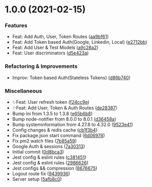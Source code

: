 # 1.0.0 (2021-02-15)


### Features

- Feat: Add Auth, User, Token Routes ([aa9bf61](https://github.com/LouaieRbiha/Quiz_server/commit/aa9bf61561951d10d91fb9f222da332067ffc37f))
- Feat: Add Token based Auth(Google, Linkedin, Local) ([e2712bb](https://github.com/LouaieRbiha/Quiz_server/commit/e2712bb2b5f57e1c8371a74d6b7ad9f8590c766e))
- Feat: Add User & Test Models ([a9c28a2](https://github.com/LouaieRbiha/Quiz_server/commit/a9c28a2126865741834be33ba7c275383df56e86))
- Feat: User discriminators ([d5e423a](https://github.com/LouaieRbiha/Quiz_server/commit/d5e423a5b3253421bfc67043146eea589649c860))


### Refactoring & Improvements

- Improv: Token based Auth(Stateless Tokens) ([d86b740](https://github.com/LouaieRbiha/Quiz_server/commit/d86b740532043040ef96d676f894acff18c8b773))


### Miscellaneous

- ✨Feat:  User refresh token ([f24cc9e](https://github.com/LouaieRbiha/Quiz_server/commit/f24cc9ed97ba3ea1adb6e3e09c1b9d5670186137))
- ✨Feat: Add User, Token & Auth Routes ([de28387](https://github.com/LouaieRbiha/Quiz_server/commit/de283871f545d4ea00b1fe14e296ba50cfa3152a))
- Bump ini from 1.3.5 to 1.3.8 ([e65b6b8](https://github.com/LouaieRbiha/Quiz_server/commit/e65b6b83f08604673cb231e12f93356db27a6d6c))
- Bump node-notifier from 8.0.0 to 8.0.1 ([d36458a](https://github.com/LouaieRbiha/Quiz_server/commit/d36458a3ef09cadd59af6139f006eb24db40cd77))
- Bump systeminformation from 4.27.8 to 4.32.0 ([9523e41](https://github.com/LouaieRbiha/Quiz_server/commit/9523e4150641abb95ba4f4e83e9186bb18f4ca6d))
- Config changes & redis cache ([cb1f3b4](https://github.com/LouaieRbiha/Quiz_server/commit/cb1f3b404000fdee5352c8922f1f080041fe3caf))
- Fix package.json start command ([6d06978](https://github.com/LouaieRbiha/Quiz_server/commit/6d06978369685e231d03143ad60237abcaeabb6e))
- Fix pm2 watch files ([7b85a59](https://github.com/LouaieRbiha/Quiz_server/commit/7b85a5931471fa728be13bc0b970b307938ce24a))
- Google Auth & sessions ([7a30313](https://github.com/LouaieRbiha/Quiz_server/commit/7a303132dea76cbbc82dec8d7670503f8a77c8d9))
- Initial commit ([0d8bca3](https://github.com/LouaieRbiha/Quiz_server/commit/0d8bca3a64eb72c8b1576ce0edaecb0385306bb6))
- Jest config & eslint rules ([c381451](https://github.com/LouaieRbiha/Quiz_server/commit/c381451c38810cc22880f13f177264e928635b25))
- Jest config & eslint rules ([2986626](https://github.com/LouaieRbiha/Quiz_server/commit/2986626e52138bb36e48d183ce338d47a9183260))
- Jest configs && compression ([8676675](https://github.com/LouaieRbiha/Quiz_server/commit/8676675a2314ab0cd237102152da363a51c110f2))
- Logout route fix ([9439936](https://github.com/LouaieRbiha/Quiz_server/commit/94399364fd8319d099c8588d63471f7e9e8a541f))
- Server setup ([5afb8c0](https://github.com/LouaieRbiha/Quiz_server/commit/5afb8c08f97e81987f70822d9c271bc6c185e07a))


